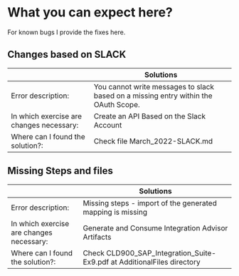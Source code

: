 #  What you can expect here?
For known bugs I provide the fixes here.


## Changes based on SLACK

| | Solutions|
|---|-----|
| Error description:  | You cannot write messages to slack based on a missing entry within the OAuth Scope.|
| In which exercise are changes necessary:  | Create an API Based on the Slack Account|
| Where can I found the solution?:  | Check file March_2022-SLACK.md|


## Missing Steps and files
| | Solutions|
|---|-----|
| Error description:  |Missing steps - import of the generated mapping is missing|
| In which exercise are changes necessary:  |Generate and Consume Integration Advisor Artifacts|
| Where can I found the solution?:  |Check CLD900_SAP_Integration_Suite-Ex9.pdf at AdditionalFiles directory |